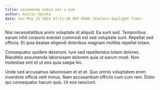 ```yaml
---
title: assumenda nobis est a eum
author: Austin Spinka
date: Sun May 15 2022 07:11:16 GMT-0400 (Eastern Daylight Time)
---
```

Nisi necessitatibus animi voluptate id aliquid. Ea sunt sed. Temporibus earum nihil corporis eveniet commodi est sed voluptate sunt. Repellat sed officiis. Et quia beatae eligendi doloribus magnam mollitia repellat totam.

 Consequatur quidem deserunt. Iure sed repellendus totam dolores. Blanditiis assumenda laboriosam dolorem quia ut earum modi. Non molestiae sint et ut eos quia saepe hic.

 Unde sed accusamus laboriosam et et et. Quo omnis voluptatem enim inventore officia velit minus. Nam accusantium officiis cum cum rem. Dolor qui consequatur harum quis. Ut eos nesciunt.